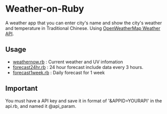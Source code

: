 # Weather-on-Ruby

A weather app that you can enter city's name and show the city's weather and temperature in Traditional Chinese. Using [OpenWeatherMap Weather API](http://openweathermap.org/api).

## Usage

-   [weathernow.rb](weathernow.rb) : Current weather and UV infomation
-   [forecast24hr.rb](forecast24hr.rb) : 24 hour forecast include data every 3 hours.
-   [forecast1week.rb](forecast1week.rb) : Daily forecast for 1 week

## Important

You must have  a API key and save it in format of '&APPID=YOURAPI' in the api.rb, and named it @api_param.
